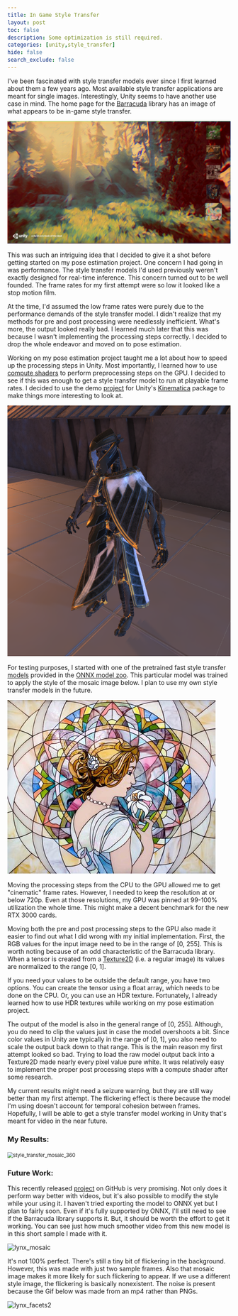 ```yaml
---
title: In Game Style Transfer
layout: post
toc: false
description: Some optimization is still required.
categories: [unity,style_transfer]
hide: false
search_exclude: false
---
```


I've been fascinated with style transfer models ever since I first learned about them a few years ago. Most available style transfer applications are meant for single images. Interestingly, Unity seems to have another use case in mind. The home page for the [Barracuda](https://docs.unity3d.com/Packages/com.unity.barracuda@1.0/manual/index.html) library has an image of what appears to be in-game style transfer.

<img src="\images\barracuda_landing.png" alt="barracuda_landing" style="zoom: 50%;" />

This was such an intriguing idea that I decided to give it a shot before getting started on my pose estimation project. One concern I had going in was performance. The style transfer models I'd used previously weren't exactly designed for real-time inference. This concern turned out to be well founded. The frame rates for my first attempt were so low it looked like a stop motion film.

At the time, I'd assumed the low frame rates were purely due to the performance demands of the style transfer model. I didn't realize that my methods for pre and post processing were needlessly inefficient. What's more, the output looked really bad. I learned much later that this was because I wasn't implementing the processing steps correctly. I decided to drop the whole endeavor and moved on to pose estimation.

Working on my pose estimation project taught me a lot about how to speed up the processing steps in Unity. Most importantly, I learned how to use [compute shaders](https://docs.unity3d.com/Manual/class-ComputeShader.html) to perform preprocessing steps on the GPU. I decided to see if this was enough to get a style transfer model to run at playable frame rates. I decided to use the demo [project](https://github.com/Unity-Technologies/Kinematica_Demo) for Unity's [Kinematica](https://docs.unity3d.com/Manual/com.unity.kinematica.html) package to make things more interesting to look at.

<img src="\images\kinematica_demo_reference.PNG" alt="kinematica_demo_reference" style="zoom:80%;" />

For testing purposes, I started with one of the pretrained fast style transfer [models](https://github.com/pytorch/examples/tree/master/fast_neural_style#models) provided in the [ONNX model zoo](https://github.com/onnx/models). This particular model was trained to apply the style of the mosaic image below. I plan to use my own style transfer models in the future.

![mosaic](\images\mosaic.jpg)

Moving the processing steps from the CPU to the GPU allowed me to get "cinematic" frame rates. However, I needed to keep the resolution at or below 720p. Even at those resolutions, my GPU was pinned at 99-100% utilization the whole time. This might make a decent benchmark for the new RTX 3000 cards.

Moving both the pre and post processing steps to the GPU also made it easier to find out what I did wrong with my initial implementation. First, the RGB values for the input image need to be in the range of [0, 255]. This is worth noting because of an odd characteristic of the Barracuda library. When a tensor is created from a [Texture2D](https://docs.unity3d.com/ScriptReference/Texture2D.html) (i.e. a regular image) its values are normalized to the range [0, 1]. 

If you need your values to be outside the default range, you have two options. You can create the tensor using a float array, which needs to be done on the CPU. Or, you can use an HDR texture. Fortunately, I already learned how to use HDR textures while working on my pose estimation project.

The output of the model is also in the general range of [0, 255]. Although, you do need to clip the values just in case the model overshoots a bit. Since color values in Unity are typically in the range of [0, 1], you also need to scale the output back down to that range. This is the main reason my first attempt looked so bad. Trying to load the raw model output back into a Texture2D made nearly every pixel value pure white. It was relatively easy to implement the proper post processing steps with a compute shader after some research.

My current results might need a seizure warning, but they are still way better than my first attempt. The flickering effect is there because the model I'm using doesn't account for temporal cohesion between frames. Hopefully, I will be able to get a style transfer model working in Unity that's meant for video in the near future.

### My Results:

<img src="\images\style_transfer_mosaic_360.gif" alt="style_transfer_mosaic_360" style="zoom:80%;" />

### Future Work:

This recently released [project](https://github.com/OndrejTexler/Few-Shot-Patch-Based-Training) on GitHub is very promising. Not only does it perform way better with videos, but it's also possible to modify the style while your using it. I haven't tried exporting the model to ONNX yet but I plan to fairly soon. Even if it's fully supported by ONNX, I'll still need to see if the Barracuda library supports it. But, it should be worth the effort to get it working. You can see just how much smoother video from this new model is in this short sample I made with it.

![lynx_mosaic](\images\lynx_mosaic.gif)

It's not 100% perfect. There's still a tiny bit of flickering in the background. However, this was made with just two sample frames. Also that mosaic image makes it more likely for such flickering to appear. If we use a different style image, the flickering is basically nonexistent. The noise is present because the Gif below was made from an mp4 rather than PNGs.

![lynx_facets2](\images\lynx_facets2.gif)